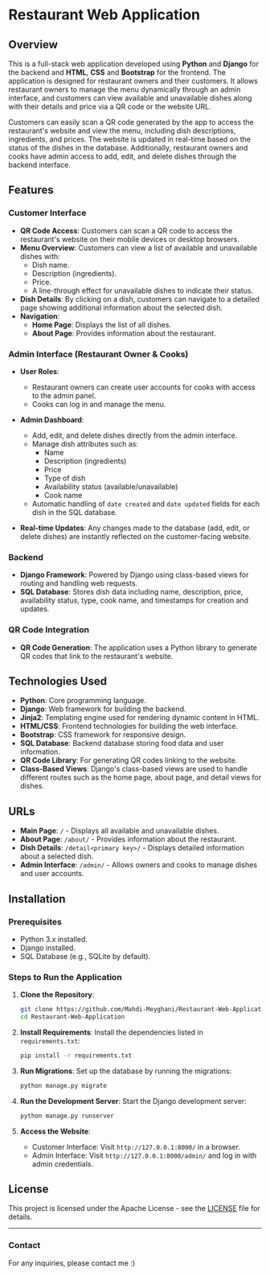 # Restaurant Web Application

## Overview

This is a full-stack web application developed using **Python** and **Django** for the backend and **HTML**, **CSS** and **Bootstrap** for the frontend. The application is designed for restaurant owners and their customers. It allows restaurant owners to manage the menu dynamically through an admin interface, and customers can view available and unavailable dishes along with their details and price via a QR code or the website URL.

Customers can easily scan a QR code generated by the app to access the restaurant's website and view the menu, including dish descriptions, ingredients, and prices. The website is updated in real-time based on the status of the dishes in the database. Additionally, restaurant owners and cooks have admin access to add, edit, and delete dishes through the backend interface.

## Features

### Customer Interface

- **QR Code Access**: Customers can scan a QR code to access the restaurant's website on their mobile devices or desktop browsers.
- **Menu Overview**: Customers can view a list of available and unavailable dishes with:
  - Dish name.
  - Description (ingredients).
  - Price.
  - A line-through effect for unavailable dishes to indicate their status.
- **Dish Details**: By clicking on a dish, customers can navigate to a detailed page showing additional information about the selected dish.
- **Navigation**: 
  - **Home Page**: Displays the list of all dishes.
  - **About Page**: Provides information about the restaurant.

### Admin Interface (Restaurant Owner & Cooks)

- **User Roles**:
  - Restaurant owners can create user accounts for cooks with access to the admin panel.
  - Cooks can log in and manage the menu.
  
- **Admin Dashboard**:
  - Add, edit, and delete dishes directly from the admin interface.
  - Manage dish attributes such as:
    - Name
    - Description (ingredients)
    - Price
    - Type of dish
    - Availability status (available/unavailable)
    - Cook name
  - Automatic handling of `date created` and `date updated` fields for each dish in the SQL database.

- **Real-time Updates**: Any changes made to the database (add, edit, or delete dishes) are instantly reflected on the customer-facing website.

### Backend

- **Django Framework**: Powered by Django using class-based views for routing and handling web requests.
- **SQL Database**: Stores dish data including name, description, price, availability status, type, cook name, and timestamps for creation and updates.

### QR Code Integration

- **QR Code Generation**: The application uses a Python library to generate QR codes that link to the restaurant's website.

## Technologies Used

- **Python**: Core programming language.
- **Django**: Web framework for building the backend.
- **Jinja2**: Templating engine used for rendering dynamic content in HTML.
- **HTML/CSS**: Frontend technologies for building the web interface.
- **Bootstrap**: CSS framework for responsive design.
- **SQL Database**: Backend database storing food data and user information.
- **QR Code Library**: For generating QR codes linking to the website.
- **Class-Based Views**: Django's class-based views are used to handle different routes such as the home page, about page, and detail views for dishes.

## URLs

- **Main Page**: `/` - Displays all available and unavailable dishes.
- **About Page**: `/about/` - Provides information about the restaurant.
- **Dish Details**: `/detail<primary key>/` - Displays detailed information about a selected dish.
- **Admin Interface**: `/admin/` - Allows owners and cooks to manage dishes and user accounts.

## Installation

### Prerequisites

- Python 3.x installed.
- Django installed.
- SQL Database (e.g., SQLite by default).

### Steps to Run the Application

1. **Clone the Repository**:
    ```bash
    git clone https://github.com/Mahdi-Meyghani/Restaurant-Web-Application.git
    cd Restaurant-Web-Application
    ```

2. **Install Requirements**:
    Install the dependencies listed in `requirements.txt`:
    ```bash
    pip install -r requirements.txt
    ```

3. **Run Migrations**:
    Set up the database by running the migrations:
    ```bash
    python manage.py migrate
    ```

4. **Run the Development Server**:
    Start the Django development server:
    ```bash
    python manage.py runserver
    ```

5. **Access the Website**:
    - Customer Interface: Visit `http://127.0.0.1:8000/` in a browser.
    - Admin Interface: Visit `http://127.0.0.1:8000/admin/` and log in with admin credentials.

## License

This project is licensed under the Apache License - see the [LICENSE](LICENSE) file for details.

---

### Contact

For any inquiries, please contact me :)
